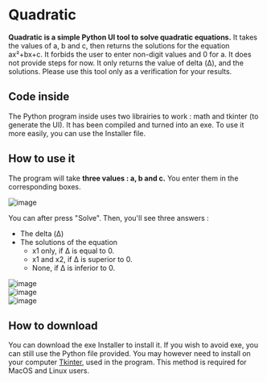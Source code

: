 # Quadratic
**Quadratic is a simple Python UI tool to solve quadratic equations.**
It takes the values of a, b and c, then returns the solutions for the equation ax²+bx+c.
It forbids the user to enter non-digit values and 0 for a.
It does not provide steps for now. It only returns the value of delta (Δ), and the solutions.
Please use this tool only as a verification for your results.

## Code inside
The Python program inside uses two librairies to work : math and tkinter (to generate the UI).
It has been compiled and turned into an exe. To use it more easily, you can use the Installer file.

## How to use it
The program will take **three values : a, b and c.** You enter them in the corresponding boxes.

![image](https://user-images.githubusercontent.com/66722031/203455774-ebd8c987-bc57-4997-8c53-5be631635696.png)

You can after press "Solve". Then, you'll see three answers :
- The delta (Δ)
- The solutions of the equation
  - x1 only, if Δ is equal to 0.
  - x1 and x2, if Δ is superior to 0.
  - None, if Δ is inferior to 0.

![image](https://user-images.githubusercontent.com/66722031/203457490-54d3f689-ce31-4fc1-a581-bbb51e0d7fe3.png)                
![image](https://user-images.githubusercontent.com/66722031/203457808-9e828373-5751-4dc4-a529-204a7660e51e.png)                
![image](https://user-images.githubusercontent.com/66722031/203457583-3bc615a3-b948-4815-b081-2f78ec0ec610.png)

## How to download
You can download the exe Installer to install it. If you wish to avoid exe, you can still use the Python file provided. You may however need to install on your computer [Tkinter](https://docs.python.org/3/library/tkinter.html), used in the program. This method is required for MacOS and Linux users.
